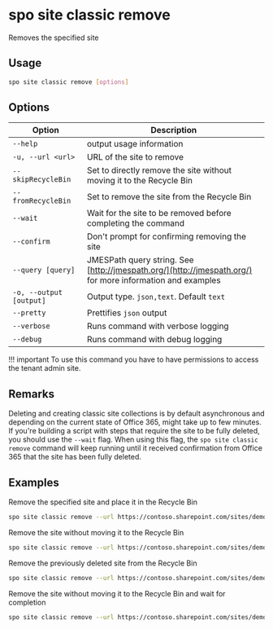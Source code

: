 # spo site classic remove

Removes the specified site

## Usage

```sh
spo site classic remove [options]
```

## Options

Option|Description
------|-----------
`--help`|output usage information
`-u, --url <url>`|URL of the site to remove
`--skipRecycleBin`|Set to directly remove the site without moving it to the Recycle Bin
`--fromRecycleBin`|Set to remove the site from the Recycle Bin
`--wait`|Wait for the site to be removed before completing the command
`--confirm`|Don't prompt for confirming removing the site
`--query [query]`|JMESPath query string. See [http://jmespath.org/](http://jmespath.org/) for more information and examples
`-o, --output [output]`|Output type. `json,text`. Default `text`
`--pretty`|Prettifies `json` output
`--verbose`|Runs command with verbose logging
`--debug`|Runs command with debug logging

!!! important
    To use this command you have to have permissions to access the tenant admin site.

## Remarks

Deleting and creating classic site collections is by default asynchronous and depending on the current state of Office 365, might take up to few minutes. If you're building a script with steps that require the site to be fully deleted, you should use the `--wait` flag. When using this flag, the `spo site classic remove` command will keep running until it received confirmation from Office 365 that the site has been fully deleted.

## Examples

Remove the specified site and place it in the Recycle Bin

```sh
spo site classic remove --url https://contoso.sharepoint.com/sites/demosite
```

Remove the site without moving it to the Recycle Bin

```sh
spo site classic remove --url https://contoso.sharepoint.com/sites/demosite --skipRecycleBin
```

Remove the previously deleted site from the Recycle Bin

```sh
spo site classic remove --url https://contoso.sharepoint.com/sites/demosite --fromRecycleBin
```

Remove the site without moving it to the Recycle Bin and wait for completion

```sh
spo site classic remove --url https://contoso.sharepoint.com/sites/demosite --wait --skipRecycleBin
```